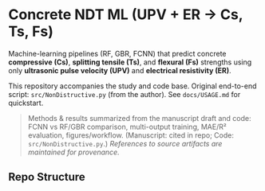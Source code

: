 # Concrete NDT ML (UPV + ER → Cs, Ts, Fs)

Machine-learning pipelines (RF, GBR, FCNN) that predict concrete **compressive (Cs)**,
**splitting tensile (Ts)**, and **flexural (Fs)** strengths using only
**ultrasonic pulse velocity (UPV)** and **electrical resistivity (ER)**.

This repository accompanies the study and code base.
Original end-to-end script: `src/NonDistructive.py` (from the author).
See `docs/USAGE.md` for quickstart.

> Methods & results summarized from the manuscript draft and code: FCNN vs RF/GBR comparison,
> multi-output training, MAE/R² evaluation, figures/workflow. (Manuscript: cited in repo; Code: `src/NonDistructive.py`.)
> *References to source artifacts are maintained for provenance.*

## Repo Structure
